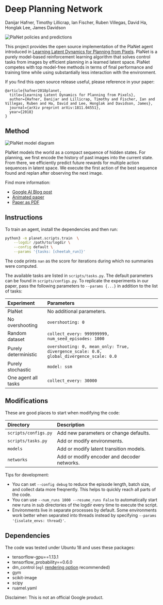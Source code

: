 # Deep Planning Network

Danijar Hafner, Timothy Lillicrap, Ian Fischer, Ruben Villegas, David Ha, Honglak Lee, James Davidson

![PlaNet policies and predictions](https://imgur.com/UeeQIfo.gif)

This project provides the open source implementation of the PlaNet agent
introduced in [Learning Latent Dynamics for Planning from Pixels][paper].
PlaNet is a purely model-based reinforcement learning algorithm that solves
control tasks from images by efficient planning in a learned latent space.
PlaNet competes with top model-free methods in terms of final performance and
training time while using substantially less interaction with the environment.

If you find this open source release useful, please reference in your paper:

```
@article{hafner2018planet,
  title={Learning Latent Dynamics for Planning from Pixels},
  author={Hafner, Danijar and Lillicrap, Timothy and Fischer, Ian and Villegas, Ruben and Ha, David and Lee, Honglak and Davidson, James},
  journal={arXiv preprint arXiv:1811.04551},
  year={2018}
}
```

## Method

![PlaNet model diagram](https://i.imgur.com/fpvrAqw.png)

PlaNet models the world as a compact sequence of hidden states. For planning,
we first encode the history of past images into the current state. From there,
we efficiently predict future rewards for multiple action sequences in latent
space. We execute the first action of the best sequence found and replan after
observing the next image.

Find more information:

- [Google AI Blog post][blog]
- [Animated paper][website]
- [Paper as PDF][paper]

[blog]: https://ai.googleblog.com/2019/02/introducing-planet-deep-planning.html
[paper]: https://danijar.com/publications/2019-planet.pdf
[website]: https://planetrl.github.io/

## Instructions

To train an agent, install the dependencies and then run:

```sh
python3 -m planet.scripts.train  \
    --logdir /path/to/logdir \
    --config default \
    --params '{tasks: [cheetah_run]}'
```

The code prints `nan` as the score for iterations during which no summaries
were computed.

The available tasks are listed in `scripts/tasks.py`. The default parameters
can be found in `scripts/configs.py`. To replicate the experiments in our
paper, pass the following parameters to `--params {...}` in addition to the
list of tasks:

| Experiment | Parameters |
| :--------- | :--------- |
| PlaNet | No additional parameters. |
| No overshooting | `overshooting: 0` |
| Random dataset | `collect_every: 999999999, num_seed_episodes: 1000` |
| Purely deterministic | `overshooting: 0, mean_only: True, divergence_scale: 0.0, global_divergence_scale: 0.0` |
| Purely stochastic | `model: ssm` |
| One agent all tasks | `collect_every: 30000` |

## Modifications

These are good places to start when modifying the code:

| Directory | Description |
| :-------- | :---------- |
| `scripts/configs.py` | Add new parameters or change defaults. |
| `scripts/tasks.py` | Add or modify environments. |
| `models` | Add or modify latent transition models. |
| `networks` | Add or modify encoder and  decoder networks. |

Tips for development:

- You can set `--config debug` to reduce the episode length, batch size, and
  collect data more freqnently. This helps to quickly reach all parts of the
  code.
- You can use `--num_runs 1000 --resume_runs False` to automatically start new
  runs in sub directories of the logdir every time to execute the script.
- Environments live in separate processes by default. Some environments work
  better when separated into threads instead by specifying `--params
  '{isolate_envs: thread}'`.

## Dependencies
The code was tested under Ubuntu 18 and uses these packages:

- tensorflow-gpu==1.13.1
- tensorflow_probability==0.6.0
- dm_control (`egl` [rendering option][dmc-rendering] recommended)
- gym
- scikit-image
- scipy
- ruamel.yaml

[dmc-rendering]: https://github.com/deepmind/dm_control#rendering

Disclaimer: This is not an official Google product.
